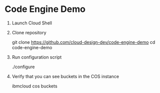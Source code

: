 # Code Engine Demo

1. Launch Cloud Shell 

2. Clone repository

    git clone https://github.com/cloud-design-dev/code-engine-demo
    cd code-engine-demo

3. Run configuration script 

    ./configure 

4. Verify that you can see buckets in the COS instance 

    ibmcloud cos buckets 

